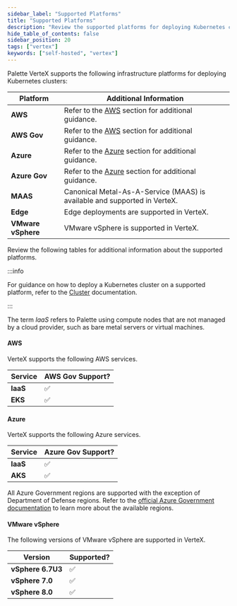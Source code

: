 ```yaml
---
sidebar_label: "Supported Platforms"
title: "Supported Platforms"
description: "Review the supported platforms for deploying Kubernetes clusters with Palette VerteX."
hide_table_of_contents: false
sidebar_position: 20
tags: ["vertex"]
keywords: ["self-hosted", "vertex"]
---
```


Palette VerteX supports the following infrastructure platforms for deploying Kubernetes clusters:

| **Platform**       | **Additional Information**                                                |
| ------------------ | ------------------------------------------------------------------------- |
| **AWS**            | Refer to the [AWS](#aws) section for additional guidance.                 |
| **AWS Gov**        | Refer to the [AWS](#aws) section for additional guidance.                 |
| **Azure**          | Refer to the [Azure](#azure) section for additional guidance.             |
| **Azure Gov**      | Refer to the [Azure](#azure) section for additional guidance.             |
| **MAAS**           | Canonical Metal-As-A-Service (MAAS) is available and supported in VerteX. |
| **Edge**           | Edge deployments are supported in VerteX.                                 |
| **VMware vSphere** | VMware vSphere is supported in VerteX.                                    |

Review the following tables for additional information about the supported platforms.

:::info

For guidance on how to deploy a Kubernetes cluster on a supported platform, refer to the
[Cluster](../clusters/clusters.md) documentation.

:::

The term _IaaS_ refers to Palette using compute nodes that are not managed by a cloud provider, such as bare metal
servers or virtual machines.

#### AWS

VerteX supports the following AWS services.

| **Service** | **AWS Gov Support?** |
| ----------- | -------------------- |
| **IaaS**    | ✅                   |
| **EKS**     | ✅                   |

#### Azure

VerteX supports the following Azure services.

| **Service** | **Azure Gov Support?** |
| ----------- | ---------------------- |
| **IaaS**    | ✅                     |
| **AKS**     | ✅                     |

All Azure Government regions are supported with the exception of Department of Defense regions. Refer to the
[official Azure Government documentation](https://learn.microsoft.com/en-us/azure/azure-government/documentation-government-overview-dod)
to learn more about the available regions.

#### VMware vSphere

The following versions of VMware vSphere are supported in VerteX.

| **Version**       | **Supported?** |
| ----------------- | -------------- |
| **vSphere 6.7U3** | ✅             |
| **vSphere 7.0**   | ✅             |
| **vSphere 8.0**   | ✅             |
